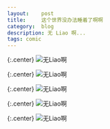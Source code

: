 ```yaml
---
layout:    post
title:     这个世界没办法睡着了啊啊
category:  blog
description: 无 Liao 啊...
tags: comic
---
```

{:.center}
![无Liao啊](/images/1/2/1.png)

{:.center}
![无Liao啊](/images/1/2/2.png)

{:.center}
![无Liao啊](/images/1/2/3.png)

{:.center}
![无Liao啊](/images/1/2/4.png)

{:.center}
![无Liao啊](/images/1/2/5.png)